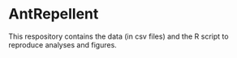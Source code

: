 # AntRepellent
This respository contains the data (in csv files) and the R script to reproduce analyses and figures.
